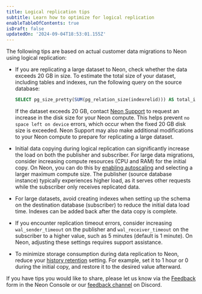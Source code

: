 ```yaml
---
title: Logical replication tips
subtitle: Learn how to optimize for logical replication
enableTableOfContents: true
isDraft: false
updatedOn: '2024-09-04T18:53:01.155Z'
---
```


The following tips are based on actual customer data migrations to Neon using logical replication:

- If you are replicating a large dataset to Neon, check whether the data exceeds 20 GB in size. To estimate the total size of your dataset, including tables and indexes, run the following query on the source database:

    ```sql shouldWrap
    SELECT pg_size_pretty(SUM(pg_relation_size(indexrelid))) AS total_index_size FROM pg_stat_user_indexes;
    ```

    If the dataset exceeds 20 GB, contact [Neon Support](/docs/introduction/support) to request an increase in the disk size for your Neon compute. This helps prevent `no space left on device` errors, which occur when the fixed 20 GB disk size is exceeded. Neon Support may also make additional modifications to your Neon compute to prepare for replicating a large dataset.
- Initial data copying during logical replication can significantly increase the load on both the publisher and subscriber. For large data migrations, consider increasing compute resources (CPU and RAM) for the initial copy. On Neon, you can do this by [enabling autoscaling](/docs/introduction/autoscaling) and selecting a larger maximum compute size. The publisher (source database instance) typically experiences higher load, as it serves other requests while the subscriber only receives replicated data.
- For large datasets, avoid creating indexes when setting up the schema on the destination database (subscriber) to reduce the initial data load time. Indexes can be added back after the data copy is complete.
- If you encounter replication timeout errors, consider increasing `wal_sender_timeout` on the publisher and `wal_receiver_timeout` on the subscriber to a higher value, such as 5 minutes (default is 1 minute). On Neon, adjusting these settings requires support assistance.
- To minimize storage consumption during data replication to Neon, reduce your [history retention](/docs/introduction/point-in-time-restore#history-retention) setting. For example, set it to 1 hour or 0 during the initial copy, and restore it to the desired value afterward.

If you have tips you would like to share, please let us know via the [Feedback](https://console.neon.tech/app/projects?modal=feedback) form in the Neon Console or our [feedback channel](https://discord.com/channels/1176467419317940276/1176788564890112042) on Discord.

